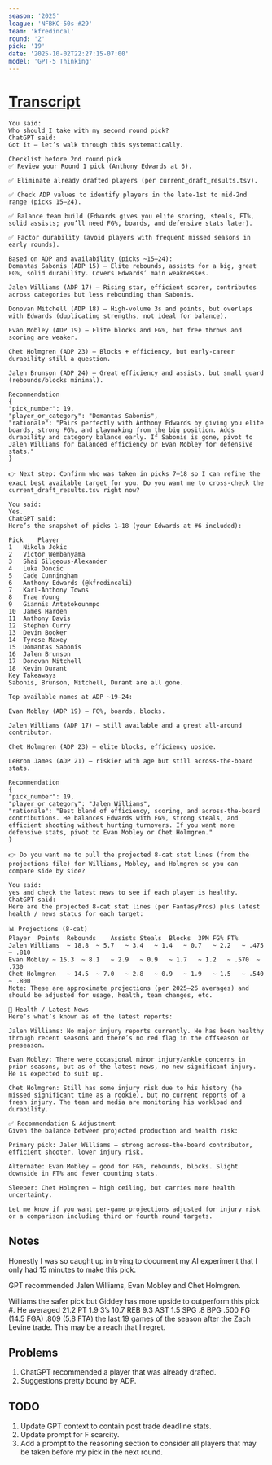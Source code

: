 ```yaml
---
season: '2025'
league: 'NFBKC-50s-#29'
team: 'kfredincal'
round: '2'
pick: '19'
date: '2025-10-02T22:27:15-07:00'
model: 'GPT-5 Thinking'
---
```


# [Transcript](https://chatgpt.com/share/68df63a1-8e90-800a-b851-9584c3857077)

```
You said:
Who should I take with my second round pick?
ChatGPT said:
Got it — let’s walk through this systematically.

Checklist before 2nd round pick
✅ Review your Round 1 pick (Anthony Edwards at 6).

✅ Eliminate already drafted players (per current_draft_results.tsv).

✅ Check ADP values to identify players in the late-1st to mid-2nd range (picks 15–24).

✅ Balance team build (Edwards gives you elite scoring, steals, FT%, solid assists; you’ll need FG%, boards, and defensive stats later).

✅ Factor durability (avoid players with frequent missed seasons in early rounds).

Based on ADP and availability (picks ~15–24):
Domantas Sabonis (ADP 15) – Elite rebounds, assists for a big, great FG%, solid durability. Covers Edwards’ main weaknesses.

Jalen Williams (ADP 17) – Rising star, efficient scorer, contributes across categories but less rebounding than Sabonis.

Donovan Mitchell (ADP 18) – High-volume 3s and points, but overlaps with Edwards (duplicating strengths, not ideal for balance).

Evan Mobley (ADP 19) – Elite blocks and FG%, but free throws and scoring are weaker.

Chet Holmgren (ADP 23) – Blocks + efficiency, but early-career durability still a question.

Jalen Brunson (ADP 24) – Great efficiency and assists, but small guard (rebounds/blocks minimal).

Recommendation
{
"pick_number": 19,
"player_or_category": "Domantas Sabonis",
"rationale": "Pairs perfectly with Anthony Edwards by giving you elite boards, strong FG%, and playmaking from the big position. Adds durability and category balance early. If Sabonis is gone, pivot to Jalen Williams for balanced efficiency or Evan Mobley for defensive stats."
}

👉 Next step: Confirm who was taken in picks 7–18 so I can refine the exact best available target for you. Do you want me to cross-check the current_draft_results.tsv right now?

You said:
Yes.
ChatGPT said:
Here’s the snapshot of picks 1–18 (your Edwards at #6 included):

Pick	Player
1	Nikola Jokic
2	Victor Wembanyama
3	Shai Gilgeous-Alexander
4	Luka Doncic
5	Cade Cunningham
6	Anthony Edwards (@kfredincali)
7	Karl-Anthony Towns
8	Trae Young
9	Giannis Antetokounmpo
10	James Harden
11	Anthony Davis
12	Stephen Curry
13	Devin Booker
14	Tyrese Maxey
15	Domantas Sabonis
16	Jalen Brunson
17	Donovan Mitchell
18	Kevin Durant
Key Takeaways
Sabonis, Brunson, Mitchell, Durant are all gone.

Top available names at ADP ~19–24:

Evan Mobley (ADP 19) – FG%, boards, blocks.

Jalen Williams (ADP 17) – still available and a great all-around contributor.

Chet Holmgren (ADP 23) – elite blocks, efficiency upside.

LeBron James (ADP 21) – riskier with age but still across-the-board stats.

Recommendation
{
"pick_number": 19,
"player_or_category": "Jalen Williams",
"rationale": "Best blend of efficiency, scoring, and across-the-board contributions. He balances Edwards with FG%, strong steals, and efficient shooting without hurting turnovers. If you want more defensive stats, pivot to Evan Mobley or Chet Holmgren."
}

👉 Do you want me to pull the projected 8-cat stat lines (from the projections file) for Williams, Mobley, and Holmgren so you can compare side by side?

You said:
yes and check the latest news to see if each player is healthy.
ChatGPT said:
Here are the projected 8-cat stat lines (per FantasyPros) plus latest health / news status for each target:

📊 Projections (8-cat)
Player	Points	Rebounds	Assists	Steals	Blocks	3PM	FG%	FT%
Jalen Williams	~ 18.8	~ 5.7	~ 3.4	~ 1.4	~ 0.7	~ 2.2	~ .475	~ .810
Evan Mobley	~ 15.3	~ 8.1	~ 2.9	~ 0.9	~ 1.7	~ 1.2	~ .570	~ .730
Chet Holmgren	~ 14.5	~ 7.0	~ 2.8	~ 0.9	~ 1.9	~ 1.5	~ .540	~ .800
Note: These are approximate projections (per 2025–26 averages) and should be adjusted for usage, health, team changes, etc.

🏥 Health / Latest News
Here’s what’s known as of the latest reports:

Jalen Williams: No major injury reports currently. He has been healthy through recent seasons and there’s no red flag in the offseason or preseason.

Evan Mobley: There were occasional minor injury/ankle concerns in prior seasons, but as of the latest news, no new significant injury. He is expected to suit up.

Chet Holmgren: Still has some injury risk due to his history (he missed significant time as a rookie), but no current reports of a fresh injury. The team and media are monitoring his workload and durability.

✅ Recommendation & Adjustment
Given the balance between projected production and health risk:

Primary pick: Jalen Williams — strong across-the-board contributor, efficient shooter, lower injury risk.

Alternate: Evan Mobley — good for FG%, rebounds, blocks. Slight downside in FT% and fewer counting stats.

Sleeper: Chet Holmgren — high ceiling, but carries more health uncertainty.

Let me know if you want per-game projections adjusted for injury risk or a comparison including third or fourth round targets.
```

## Notes

Honestly I was so caught up in trying to document my AI experiment that I only had 15 minutes to make this pick.

GPT recommended Jalen Williams, Evan Mobley and Chet Holmgren.

Williams the safer pick but Giddey has more upside to outperform this pick #. He averaged
21.2 PT 1.9 3’s 10.7 REB 9.3 AST 1.5 SPG .8 BPG .500 FG (14.5 FGA) .809 (5.8 FTA) the last 19 games of the season after the Zach Levine trade. This may be a reach that I regret.

## Problems

1. ChatGPT recommended a player that was already drafted.
2. Suggestions pretty bound by ADP.

## TODO

1. Update GPT context to contain post trade deadline stats.
2. Update prompt for F scarcity.
3. Add a prompt to the reasoning section to consider all players that may be taken before my pick in the next round.
